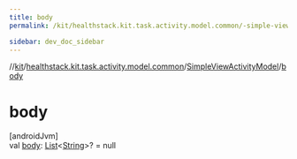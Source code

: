 ```yaml
---
title: body
permalink: /kit/healthstack.kit.task.activity.model.common/-simple-view-activity-model/body.html

sidebar: dev_doc_sidebar
---
```

//[kit](../../../kit.html)/[healthstack.kit.task.activity.model.common](../index.html)/[SimpleViewActivityModel](index.html)/[body](body.html)



# body



[androidJvm]\
val [body](body.html): [List](https://kotlinlang.org/api/latest/jvm/stdlib/kotlin.collections/-list/index.html)&lt;[String](https://kotlinlang.org/api/latest/jvm/stdlib/kotlin/-string/index.html)&gt;? = null




